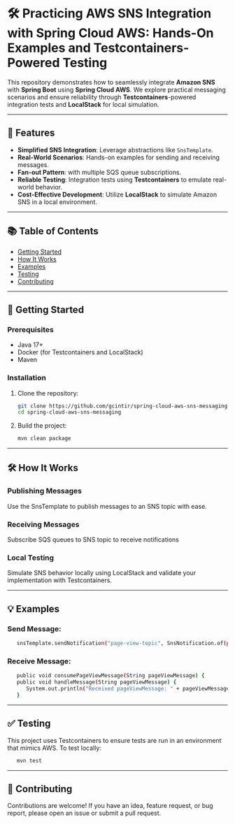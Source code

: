 # 🛠️ Practicing AWS SNS Integration with Spring Cloud AWS: Hands-On Examples and Testcontainers-Powered Testing

This repository demonstrates how to seamlessly integrate **Amazon SNS** with **Spring Boot** using **Spring Cloud AWS**. We explore practical messaging scenarios and ensure reliability through **Testcontainers**-powered integration tests and **LocalStack** for local simulation.

---

## 🚀 Features

- **Simplified SNS Integration**: Leverage abstractions like `SnsTemplate`.
- **Real-World Scenarios**: Hands-on examples for sending and receiving messages.
- **Fan-out Pattern**: with multiple SQS queue subscriptions. 
- **Reliable Testing**: Integration tests using **Testcontainers** to emulate real-world behavior.
- **Cost-Effective Development**: Utilize **LocalStack** to simulate Amazon SNS in a local environment.

---

## 📚 Table of Contents

- [Getting Started](#-getting-started)
- [How It Works](#-how-it-works)
- [Examples](#-examples)
- [Testing](#-testing)
- [Contributing](#-contributing)

---

## 🔧 Getting Started

### Prerequisites
- Java 17+
- Docker (for Testcontainers and LocalStack)
- Maven

### Installation
1. Clone the repository:
   ```bash  
   git clone https://github.com/gcintir/spring-cloud-aws-sns-messaging.git
   cd spring-cloud-aws-sns-messaging 

2. Build the project:
   ```bash  
   mvn clean package

---

## 🛠️ How It Works

### Publishing Messages
Use the SnsTemplate to publish messages to an SNS topic with ease.

### Receiving Messages
Subscribe SQS queues to SNS topic to receive notifications

### Local Testing
Simulate SNS behavior locally using LocalStack and validate your implementation with Testcontainers.

---

## 💡 Examples

### Send Message:
```bash  
   snsTemplate.sendNotification("page-view-topic", SnsNotification.of(pageViewMessage));
```

### Receive Message:
```bash  
   public void consumePageViewMessage(String pageViewMessage) {
   public void handleMessage(String pageViewMessage) {
      System.out.println("Received pageViewMessage: " + pageViewMessage);
   }
```

---

## ✅ Testing
This project uses Testcontainers to ensure tests are run in an environment that mimics AWS. To test locally:
```bash  
   mvn test
```

---

## 🤝 Contributing
Contributions are welcome! If you have an idea, feature request, or bug report, please open an issue or submit a pull request.